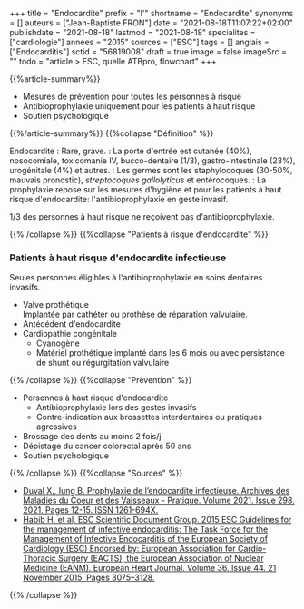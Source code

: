 +++
title = "Endocardite"
prefix = "l'"
shortname = "Endocardite"
synonyms = []
auteurs = ["Jean-Baptiste FRON"]
date = "2021-08-18T11:07:22+02:00"
publishdate = "2021-08-18"
lastmod = "2021-08-18"
specialites = ["cardiologie"]
annees = "2015"
sources = ["ESC"]
tags = []
anglais = ["Endocarditis"]
sctid = "56819008"
draft = true
image = false
imageSrc = ""
todo = "article > ESC, quelle ATBpro, flowchart"
+++

{{%article-summary%}}

- Mesures de prévention pour toutes les personnes à risque
- Antibioprophylaxie uniquement pour les patients à haut risque
- Soutien psychologique

{{%/article-summary%}}
{{%collapse "Définition" %}}

Endocardite
: Rare, grave.
: La porte d'entrée est cutanée (40%), nosocomiale, toxicomanie IV, bucco-dentaire (1/3), gastro-intestinale (23%), urogénitale (4%) et autres.
: Les germes sont les staphylocoques (30-50%, mauvais pronostic), *streptocoques gallolyticus* et entérocoques.
: La prophylaxie repose sur les mesures d'hygiène et pour les patients à haut risque d'endocardite: l'antibioprophylaxie en geste invasif.

1/3 des personnes à haut risque ne reçoivent pas d'antibioprophylaxie.

{{% /collapse %}}
{{%collapse "Patients à risque d'endocardite" %}}

### Patients à haut risque d'endocardite infectieuse

Seules personnes éligibles à l'antibioprophylaxie en soins dentaires invasifs.

- Valve prothétique  
Implantée par cathéter ou prothèse de réparation valvulaire.
- Antécédent d'endocardite
- Cardiopathie congénitale
  - Cyanogène
  - Matériel prothétique implanté dans les 6 mois ou avec persistance de shunt ou régurgitation valvulaire

{{% /collapse %}}
{{%collapse "Prévention" %}}

- Personnes à haut risque d'endocardite
  - Antibioprophylaxie lors des gestes invasifs
  - Contre-indication aux brossettes interdentaires ou pratiques agressives
- Brossage des dents au moins 2 fois/j
- Dépistage du cancer colorectal après 50 ans
- Soutien psychologique

{{% /collapse %}}
{{%collapse "Sources" %}}

- [Duval X., Iung B. Prophylaxie de l’endocardite infectieuse. Archives des Maladies du Coeur et des Vaisseaux - Pratique. Volume 2021. Issue 298. 2021. Pages 12-15. ISSN 1261-694X.](https://doi.org/10.1016/j.amcp.2021.03.003)
- [Habib H. et al, ESC Scientific Document Group. 2015 ESC Guidelines for the management of infective endocarditis: The Task Force for the Management of Infective Endocarditis of the European Society of Cardiology (ESC) Endorsed by: European Association for Cardio-Thoracic Surgery (EACTS), the European Association of Nuclear Medicine (EANM). European Heart Journal. Volume 36. Issue 44. 21 November 2015. Pages 3075–3128.](https://doi.org/10.1093/eurheartj/ehv319)

{{% /collapse %}}
